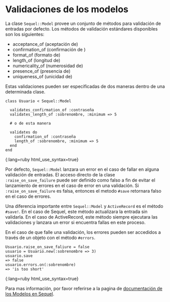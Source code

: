 # Validaciones de los modelos
La clase ``Sequel::Model`` provee un conjunto de métodos 
para validación de entradas por defecto.
Los métodos de validación estándares disponibles son los siguientes:

 * acceptance\_of (aceptación de)
 * confirmation\_of (confirmación de )
 * format\_of (formato de)
 * length\_of (longitud de)
 * numericality\_of (numerosidad de)
 * presence\_of (presencia de)
 * uniqueness\_of (unicidad de)

Estas validaciones pueden ser especificadas 
de dos maneras dentro de una determinada clase.

    class Usuario < Sequel::Model
    
      validates_confirmation_of :contraseña
      validates_length_of :sobrenombre, :minimum => 5
      
      # o de esta manera
      
      validates do
        confirmation_of :contraseña
        length_of :sobrenombre, :minimum => 5
      end
    end
{:lang=ruby html_use_syntax=true}

Por defecto, ``Sequel::Model`` lanzara un error 
en el caso de fallar en alguna validación de entradas.
El acceso directo de la clase ``:raise_on_save_failure`` puede ser definido como falso 
a fin de evitar el lanzamiento de errores en el caso de error en una validación.
Si ``:raise_on_save_failure`` es falsa, 
entonces el metodo ``#save`` retornara falso en el caso de errores.

Una diferencia importante entre ``Sequel::Model`` y ``ActiveRecord`` es el método ``#save!``.
En el caso de Sequel, este método actualizara la entrada sin validarla.
En el caso de ActiveRecord, este método siempre 
ejecutara las validaciones y lanzara un error si encuentra fallas en este proceso.

En el caso de que falle una validación, 
los errores pueden ser accedidos a través de un objeto con el método ``#errors``.
    
    Usuario.raise_on_save_faliure = false
    usuario = Usuario.new(:sobrenombre => 3)
    usuario.save
    => false
    usuario.errors.on(:sobrenombre)
    => 'is too short'
{:lang=ruby html_use_syntax=true}

Para mas información, por favor referirse a la pagina de [documentación de los Modelos en Sequel][].

[documentación de los Modelos en Sequel]: http://sequel.rubyforge.org/rdoc/classes/Sequel/Model.html
